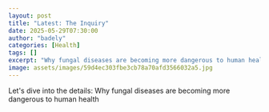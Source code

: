 ```yaml
---
layout: post
title: "Latest: The Inquiry"
date: 2025-05-29T07:30:00
author: "badely"
categories: [Health]
tags: []
excerpt: "Why fungal diseases are becoming more dangerous to human health"
image: assets/images/59d4ec303fbe3cb78a70afd3566032a5.jpg
---
```


Let's dive into the details: Why fungal diseases are becoming more dangerous to human health

